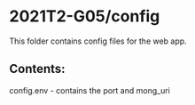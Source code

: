 # 2021T2-G05/config
This folder contains config files for the web app.

## Contents:
config.env - contains the port and mong_uri
